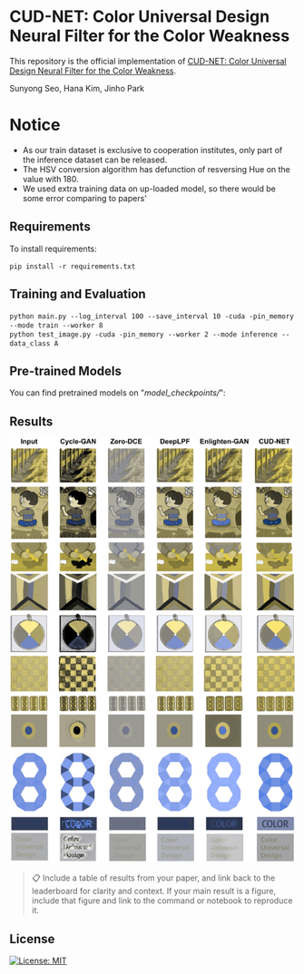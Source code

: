 # CUD-NET: Color Universal Design Neural Filter for the Color Weakness

This repository is the official implementation of [CUD-NET: Color Universal Design Neural Filter for
the Color Weakness](https://arxiv.org/abs/2030.12345).

Sunyong Seo, Hana Kim, Jinho Park

# Notice
- As our train dataset is exclusive to cooperation institutes, only part of the inference dataset can be released.
- The HSV conversion algorithm has defunction of resversing Hue on the value with 180.
- We used extra training data on up-loaded model, so there would be some error comparing to papers'

## Requirements

To install requirements:

```setup
pip install -r requirements.txt
```

## Training and Evaluation

```
python main.py --log_interval 100 --save_interval 10 -cuda -pin_memory --mode train --worker 8
python test_image.py -cuda -pin_memory --worker 2 --mode inference --data_class A
```


## Pre-trained Models

You can find pretrained models on "<i>model_checkpoints/</i>":


## Results

![image_1](images/image_01.jpg)

>📋  Include a table of results from your paper, and link back to the leaderboard for clarity and context. If your main result is a figure, include that figure and link to the command or notebook to reproduce it. 


## License

[![License: MIT](https://img.shields.io/badge/License-MIT-yellow.svg)](https://opensource.org/licenses/MIT)